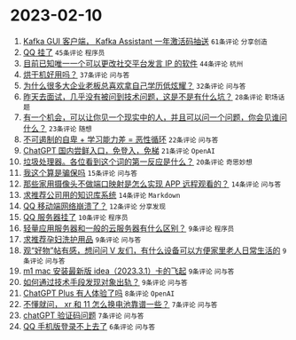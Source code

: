 # 2023-02-10

1. [Kafka GUI 客户端， Kafka Assistant 一年激活码抽送](https://www.v2ex.com/t/914776) `61条评论` `分享创造`
1. [QQ 挂了](https://www.v2ex.com/t/914814) `45条评论` `程序员`
1. [目前已知唯一一个可以更改社交平台发言 IP 的软件](https://www.v2ex.com/t/914803) `44条评论` `杭州`
1. [烘干机好用吗？](https://www.v2ex.com/t/914827) `37条评论` `问与答`
1. [为什么很多大企业老板总喜欢拿自己学历低炫耀？](https://www.v2ex.com/t/914788) `32条评论` `问与答`
1. [昨天去面试，几乎没有被问到技术问题，这是不是有什么坑？](https://www.v2ex.com/t/914768) `28条评论` `职场话题`
1. [有一个机会，可以让你见一个现实中的人，并且可以问一个问题，你会见谁问什么？](https://www.v2ex.com/t/914762) `23条评论` `随想`
1. [不可遏制的自卑 + 学习能力差 = 恶性循环](https://www.v2ex.com/t/914759) `22条评论` `问与答`
1. [ChatGPT 国内尝鲜入口，免登入，免梯](https://www.v2ex.com/t/914787) `21条评论` `OpenAI`
1. [垃圾处理器。各位看到这个词的第一反应是什么？](https://www.v2ex.com/t/914800) `20条评论` `奇思妙想`
1. [我这个算是骗保吗](https://www.v2ex.com/t/914767) `15条评论` `问与答`
1. [那些家用摄像头不做端口映射是怎么实现 APP 远程观看的？](https://www.v2ex.com/t/914804) `14条评论` `问与答`
1. [求推荐公司用的知识库系统](https://www.v2ex.com/t/914777) `14条评论` `Markdown`
1. [QQ 移动端网络崩溃了？](https://www.v2ex.com/t/914825) `12条评论` `分享发现`
1. [QQ 服务器挂了](https://www.v2ex.com/t/914816) `10条评论` `程序员`
1. [轻量应用服务器和一般的云服务器有什么区别？](https://www.v2ex.com/t/914834) `9条评论` `程序员`
1. [求推荐孕妇洗护用品](https://www.v2ex.com/t/914818) `9条评论` `问与答`
1. [观“好物”帖有感，想问问 V 友们，有什么设备可以方便家里老人日常生活的](https://www.v2ex.com/t/914782) `9条评论` `问与答`
1. [m1 mac 安装最新版 idea（2023.3.1）卡的飞起](https://www.v2ex.com/t/914779) `9条评论` `问与答`
1. [如何通过技术手段发现对象出轨？](https://www.v2ex.com/t/914771) `9条评论` `问与答`
1. [ChatGPT Plus 有人体验了吗](https://www.v2ex.com/t/914769) `8条评论` `OpenAI`
1. [不懂就问， xr 和 11 怎么换电池靠谱一些？](https://www.v2ex.com/t/914828) `7条评论` `问与答`
1. [chatGPT 验证码问题](https://www.v2ex.com/t/914765) `7条评论` `问与答`
1. [QQ 手机版登录不上去了](https://www.v2ex.com/t/914824) `6条评论` `问与答`
